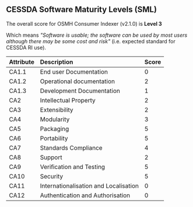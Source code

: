 ## CESSDA Software Maturity Levels (SML) ##

The overall score for OSMH Consumer Indexer (v2.1.0) is **Level 3**

Which means *"Software is usable; the software can be used by most users although there may be some cost and risk"* (i.e. expected standard for CESSDA RI use).


| Attribute  | Description  | Score  |
|:----------|:----------|:----------|
| CA1.1 | End­ user Documentation | 0 |
| CA1.2 | Operational documentation | 2 |
| CA1.3 | Development Documentation | 1 |
| CA2 | Intellectual Property | 2 |
| CA3 | Extensibility | 2 |
| CA4 | Modularity | 3 |
| CA5 | Packaging | 5 |
| CA6 | Portability | 5 |
| CA7 | Standards Compliance | 4 |
| CA8 | Support | 2 |
| CA9 | Verification and Testing | 5 |
| CA10 | Security | 5 |
| CA11 | Internationalisation and Localisation | 0 |
| CA12 | Authentication and Authorisation | 0 |
